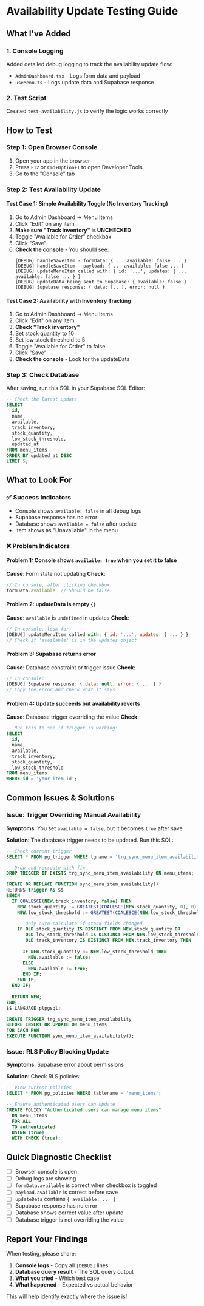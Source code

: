 # Availability Update Testing Guide

## What I've Added

### 1. Console Logging
Added detailed debug logging to track the availability update flow:
- `AdminDashboard.tsx` - Logs form data and payload
- `useMenu.ts` - Logs update data and Supabase response

### 2. Test Script
Created `test-availability.js` to verify the logic works correctly

## How to Test

### Step 1: Open Browser Console
1. Open your app in the browser
2. Press `F12` or `Cmd+Option+I` to open Developer Tools
3. Go to the "Console" tab

### Step 2: Test Availability Update

#### Test Case 1: Simple Availability Toggle (No Inventory Tracking)
1. Go to Admin Dashboard → Menu Items
2. Click "Edit" on any item
3. **Make sure "Track inventory" is UNCHECKED**
4. Toggle "Available for Order" checkbox
5. Click "Save"
6. **Check the console** - You should see:
   ```
   [DEBUG] handleSaveItem - formData: { ... available: false ... }
   [DEBUG] handleSaveItem - payload: { ... available: false ... }
   [DEBUG] updateMenuItem called with: { id: '...', updates: { ... available: false ... } }
   [DEBUG] updateData being sent to Supabase: { available: false }
   [DEBUG] Supabase response: { data: [...], error: null }
   ```

#### Test Case 2: Availability with Inventory Tracking
1. Go to Admin Dashboard → Menu Items
2. Click "Edit" on any item
3. **Check "Track inventory"**
4. Set stock quantity to 10
5. Set low stock threshold to 5
6. Toggle "Available for Order" to false
7. Click "Save"
8. **Check the console** - Look for the updateData

### Step 3: Check Database

After saving, run this SQL in your Supabase SQL Editor:

```sql
-- Check the latest update
SELECT 
  id,
  name,
  available,
  track_inventory,
  stock_quantity,
  low_stock_threshold,
  updated_at
FROM menu_items
ORDER BY updated_at DESC
LIMIT 5;
```

## What to Look For

### ✅ Success Indicators
- Console shows `available: false` in all debug logs
- Supabase response has no error
- Database shows `available = false` after update
- Item shows as "Unavailable" in the menu

### ❌ Problem Indicators

#### Problem 1: Console shows `available: true` when you set it to false
**Cause**: Form state not updating
**Check**: 
```javascript
// In console, after clicking checkbox:
formData.available  // Should be false
```

#### Problem 2: updateData is empty `{}`
**Cause**: `available` is `undefined` in updates
**Check**:
```javascript
// In console, look for:
[DEBUG] updateMenuItem called with: { id: '...', updates: { ... } }
// Check if 'available' is in the updates object
```

#### Problem 3: Supabase returns error
**Cause**: Database constraint or trigger issue
**Check**:
```javascript
// In console:
[DEBUG] Supabase response: { data: null, error: { ... } }
// Copy the error and check what it says
```

#### Problem 4: Update succeeds but availability reverts
**Cause**: Database trigger overriding the value
**Check**:
```sql
-- Run this to see if trigger is working:
SELECT 
  id,
  name,
  available,
  track_inventory,
  stock_quantity,
  low_stock_threshold
FROM menu_items
WHERE id = 'your-item-id';
```

## Common Issues & Solutions

### Issue: Trigger Overriding Manual Availability

**Symptoms**: You set `available = false`, but it becomes `true` after save

**Solution**: The database trigger needs to be updated. Run this SQL:

```sql
-- Check current trigger
SELECT * FROM pg_trigger WHERE tgname = 'trg_sync_menu_item_availability';

-- Drop and recreate with fix
DROP TRIGGER IF EXISTS trg_sync_menu_item_availability ON menu_items;

CREATE OR REPLACE FUNCTION sync_menu_item_availability()
RETURNS trigger AS $$
BEGIN
  IF COALESCE(NEW.track_inventory, false) THEN
    NEW.stock_quantity := GREATEST(COALESCE(NEW.stock_quantity, 0), 0);
    NEW.low_stock_threshold := GREATEST(COALESCE(NEW.low_stock_threshold, 0), 0);

    -- Only auto-calculate if stock fields changed
    IF OLD.stock_quantity IS DISTINCT FROM NEW.stock_quantity OR 
       OLD.low_stock_threshold IS DISTINCT FROM NEW.low_stock_threshold OR
       OLD.track_inventory IS DISTINCT FROM NEW.track_inventory THEN
      
      IF NEW.stock_quantity <= NEW.low_stock_threshold THEN
        NEW.available := false;
      ELSE
        NEW.available := true;
      END IF;
    END IF;
  END IF;
  
  RETURN NEW;
END;
$$ LANGUAGE plpgsql;

CREATE TRIGGER trg_sync_menu_item_availability
BEFORE INSERT OR UPDATE ON menu_items
FOR EACH ROW
EXECUTE FUNCTION sync_menu_item_availability();
```

### Issue: RLS Policy Blocking Update

**Symptoms**: Supabase error about permissions

**Solution**: Check RLS policies:

```sql
-- View current policies
SELECT * FROM pg_policies WHERE tablename = 'menu_items';

-- Ensure authenticated users can update
CREATE POLICY "Authenticated users can manage menu items"
  ON menu_items
  FOR ALL
  TO authenticated
  USING (true)
  WITH CHECK (true);
```

## Quick Diagnostic Checklist

- [ ] Browser console is open
- [ ] Debug logs are showing
- [ ] `formData.available` is correct when checkbox is toggled
- [ ] `payload.available` is correct before save
- [ ] `updateData` contains `{ available: ... }`
- [ ] Supabase response has no error
- [ ] Database shows correct value after update
- [ ] Database trigger is not overriding the value

## Report Your Findings

When testing, please share:

1. **Console logs** - Copy all `[DEBUG]` lines
2. **Database query result** - The SQL query output
3. **What you tried** - Which test case
4. **What happened** - Expected vs actual behavior

This will help identify exactly where the issue is!

